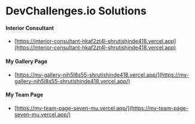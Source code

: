 # DevChallenges.io Solutions

#### Interior Consultant

- [https://interior-consultant-hkaf2zt4l-shrutishinde418.vercel.app](https://interior-consultant-hkaf2zt4l-shrutishinde418.vercel.app)

#### My Gallery Page

- [https://my-gallery-njh5l8s55-shrutishinde418.vercel.app/](https://my-gallery-njh5l8s55-shrutishinde418.vercel.app/)

#### My Team Page

- [https://my-team-page-seven-mu.vercel.app/](https://my-team-page-seven-mu.vercel.app/)